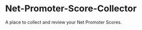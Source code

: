 Net-Promoter-Score-Collector
============================

A place to collect and review your Net Promoter Scores.
